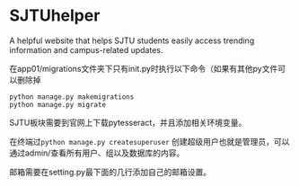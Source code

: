 # SJTUhelper
A helpful website that helps SJTU students easily access trending information and campus-related updates.



在app01/migrations文件夹下只有init.py时执行以下命令（如果有其他py文件可以删除掉

```
python manage.py makemigrations
python manage.py migrate
```

SJTU板块需要到官网上下载pytesseract，并且添加相关环境变量。

在终端过``python manage.py createsuperuser`` 创建超级用户也就是管理员，可以通过admin/查看所有用户、组以及数据库的内容。

邮箱需要在setting.py最下面的几行添加自己的邮箱设置。
